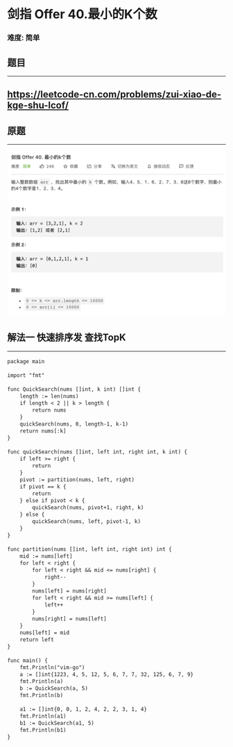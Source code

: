 # 剑指 Offer 40.最小的K个数

### 难度: 简单

## 题目
------

https://leetcode-cn.com/problems/zui-xiao-de-kge-shu-lcof/
------

## 原题
------
![](img/leetcode-quick-sort-topk.png)

## 解法一 快速排序发 查找TopK
------

```golang
package main

import "fmt"

func QuickSearch(nums []int, k int) []int {
	length := len(nums)
	if length < 2 || k > length {
		return nums
	}
	quickSearch(nums, 0, length-1, k-1)
	return nums[:k]
}

func quickSearch(nums []int, left int, right int, k int) {
	if left >= right {
		return
	}
	pivot := partition(nums, left, right)
	if pivot == k {
		return
	} else if pivot < k {
		quickSearch(nums, pivot+1, right, k)
	} else {
		quickSearch(nums, left, pivot-1, k)
	}
}

func partition(nums []int, left int, right int) int {
	mid := nums[left]
	for left < right {
		for left < right && mid <= nums[right] {
			right--
		}
		nums[left] = nums[right]
		for left < right && mid >= nums[left] {
			left++
		}
		nums[right] = nums[left]
	}
	nums[left] = mid
	return left
}

func main() {
	fmt.Println("vim-go")
	a := []int{1223, 4, 5, 12, 5, 6, 7, 7, 32, 125, 6, 7, 9}
	fmt.Println(a)
	b := QuickSearch(a, 5)
	fmt.Println(b)

	a1 := []int{0, 0, 1, 2, 4, 2, 2, 3, 1, 4}
	fmt.Println(a1)
	b1 := QuickSearch(a1, 5)
	fmt.Println(b1)
}
```

